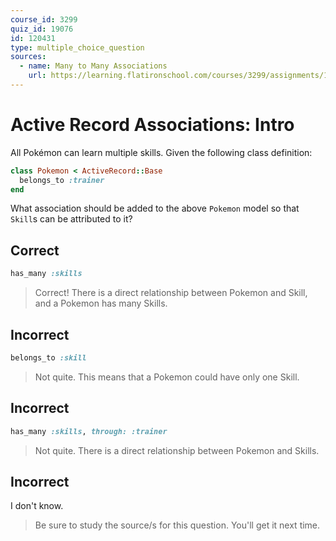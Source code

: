```yaml
---
course_id: 3299
quiz_id: 19076
id: 120431
type: multiple_choice_question
sources:
  - name: Many to Many Associations
    url: https://learning.flatironschool.com/courses/3299/assignments/134080
---
```


# Active Record Associations: Intro

All Pokémon can learn multiple skills. Given the following class definition:

```rb
class Pokemon < ActiveRecord::Base
  belongs_to :trainer
end
```

What association should be added to the above `Pokemon` model so that `Skill`s
can be attributed to it?

## Correct

```rb
has_many :skills
```

> Correct! There is a direct relationship between Pokemon and Skill, and a Pokemon
> has many Skills.

## Incorrect

```rb
belongs_to :skill
```

> Not quite. This means that a Pokemon could have only one Skill.

## Incorrect

```rb
has_many :skills, through: :trainer
```

> Not quite. There is a direct relationship between Pokemon and Skills.

## Incorrect

I don't know.

> Be sure to study the source/s for this question. You'll get it next time.
